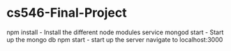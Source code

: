 # cs546-Final-Project
npm install - Install the different node modules
service mongod start - Start up the mongo db
npm start - start up the server
navigate to localhost:3000
